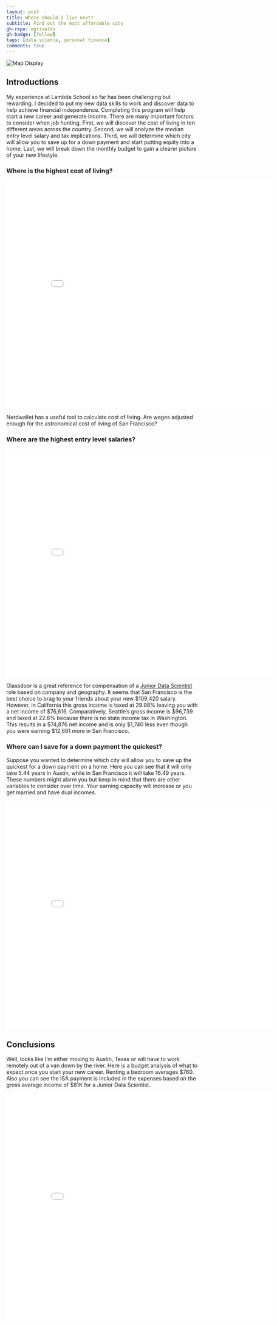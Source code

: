 ```yaml
---
layout: post
title: Where should I live next?
subtitle: Find out the most affordable city
gh-repo: egrinalds
gh-badge: [follow]
tags: [data science, personal finance]
comments: true
---
```


![Map Display](https://imgur.com/R181Vdq.png)

## Introductions

My experience at Lambda School so far has been challenging but rewarding. I decided to put my new data skills to work and discover data to help achieve financial independence. Completing this program will help start a new career and generate income. There are many important factors to consider when job hunting. First, we will discover the cost of living in ten different areas across the country. Second, we will analyze the median entry level salary and tax implications. Third, we will determine which city will allow you to save up for a down payment and start putting equity into a home. Last, we will break down the monthly budget to gain a clearer picture of your new lifestyle.

### Where is the highest cost of living?
<iframe width="700" height="600" frameborder="0" scrolling="no" src="//plotly.com/~egrinalds/3.embed"></iframe>

Nerdwallet has a useful tool to calculate cost of living. Are wages adjusted enough for the astronomical cost of living of San Francisco?

### Where are the highest entry level salaries?
<iframe width="700" height="600" frameborder="0" scrolling="no" src="//plotly.com/~egrinalds/1.embed"></iframe>

Glassdoor is a great reference for compensation of a [Junior Data Scientist](https://www.glassdoor.com/Salaries/san-francisco-junior-data-scientist-salary-SRCH_IL.0,13_IM759_KO14,35.htm/) role based on company and geography. It seems that San Francisco is the best choice to brag to your friends about your new $109,420 salary. However, in California this gross income is taxed at 29.98% leaving you with a net income of $76,616. Comparatively, Seattle’s gross income is $96,739 and taxed at 22.6% because there is no state income tax in Washington. This results in a $74,876 net income and is only $1,740 less even though you were earning $12,681 more in San Francisco. 


### Where can I save for a down payment the quickest?
Suppose you wanted to determine which city will allow you to save up the quickest for a down payment on a home. Here you can see that it will only take 5.44 years in Austin, while in San Francisco it will take 16.49 years. These numbers might alarm you but keep in mind that there are other variables to consider over time. Your earning capacity will increase or you get married and have dual incomes.
<iframe width="700" height="600" frameborder="0" scrolling="no" src="//plotly.com/~egrinalds/5.embed"></iframe>

## Conclusions

Well, looks like I’m either moving to Austin, Texas or will have to work remotely out of a van down by the river. Here is a budget analysis of what to expect once you start your new career. Renting a bedroom averages $760. Also you can see the ISA payment is included in the expenses based on the gross average income of $81K for a Junior Data Scientist.
<iframe width="700" height="600" frameborder="0" scrolling="no" src="//plotly.com/~egrinalds/7.embed"></iframe>






